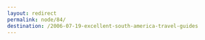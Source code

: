 ```yaml
---
layout: redirect
permalink: node/84/
destination: /2006-07-19-excellent-south-america-travel-guides
---
```

